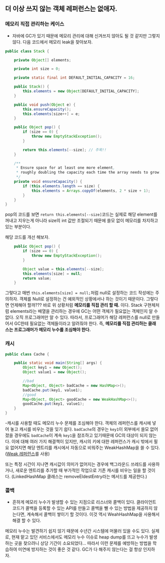 ## 더 이상 쓰지 않는 객체 레퍼런스는 없애자.

### 메모리 직접 관리하는 케이스 
 - 자바에 GC가 있기 때문에 메모리 관리에 대해 신겨쓰지 않아도 될 것 같지만 그렇지 않다. 다음 코드에서 메모리 leak을 찾아보자.
 ```java
 public class Stack {
 
     private Object[] elements;
 
     private int size = 0;
 
     private static final int DEFAULT_INITIAL_CAPACITY = 16;
 
     public Stack() {
         this.elements = new Object[DEFAULT_INITIAL_CAPACITY];
     }
 
     public void push(Object e) {
         this.ensureCapacity();
         this.elements[size++] = e;
     }
 
     public Object pop() {
         if (size == 0) {
             throw new EmptyStackException();
         }
 
         return this.elements[--size]; // 주목!!
     }
 
     /**
      * Ensure space for at least one more element,
      * roughly doubling the capacity each time the array needs to grow.
      */
     private void ensureCapacity() {
         if (this.elements.length == size) {
             this.elements = Arrays.copyOf(elements, 2 * size + 1);
         }
     }
 }
 ```
  pop의 코드를 보면 `return this.elements[--size]`코드는 실제로 해당 element를 꺼내고 지우는게 아니라 size의 int 값만 조절되기 때문에 쓸모 없이 메모리를 차지하고 있는 부분이다.
 
 해당 코드를 개선 해보자.
 ```java
     public Object pop() {
         if (size == 0) {
             throw new EmptyStackException();
         }
 
         Object value = this.elements[--size];
         this.elements[size] = null;
         return value;
     }
 ```
 그렇다고 매번 `this.elements[size] = null;`처럼 null로 설정하는 코드 작성에는 주의하자. 객체를 Null로 설정하는 건 예외적인 상황에서나 하는 것이기 때문이다. 그렇다면 언제해야 할까??? 바로 위 상황처럼  **메모리를 직접 관리 할 때.** 이다.
 Stack 구현체처럼 elements라는 배열을 관리하는 경우에 GC는 어떤 객체가 필요없는 객체인지 알 수 없다. 오직 프로그래머만 알 수 있다. 따라서, 프로그래머가 해당 레퍼런스를 null로 만들어서 GC한테 필요없는 객체들이라고 알려줘야 한다.
 즉, **메모리를 직접 관리하는 클래스는 프로그래머가 메모리 누수를 조심해야 한다.** 
 
 ### 캐시
 ```java
 public class Cache {
 
     public static void main(String[] args) {
         Object key1 = new Object();
         Object value1 = new Object();
 
         //bad
         Map<Object, Object> badCache = new HashMap<>();
         badCache.put(key1, value1);
         //good
         Map<Object, Object> goodCache = new WeakHashMap<>();
         goodCache.put(key1, value1);
     }
 }
 ```
 -캐시를 사용할 때도 메모리 누수 문제를 조심해야 한다. 객체의 레퍼런스를 캐시에 넣어 놓고 캐시를 비우는 것을 잊기 쉽다. `badCache`의 경우는 `key1`이 외부에서 쓸모 없어졌을 경우에도 `badCache`이 계속 `key1`을 참조하고 있기때문에 GC의 대상이 되지 않는다. 이에 대해 여러 가지 해결책이 있지만, 캐시의 키에 대한 레퍼런스가 캐시 밖에서 필요 없어지면 해당 엔트리를 캐시에서 자동으로 비워주는 WeakHashMap을 쓸 수 있다.([Weak 레퍼런스](https://web.archive.org/web/20061130103858/http://weblogs.java.net/blog/enicholas/archive/2006/05/understanding_w.html)를 사용)
  
  또는 특정 시간이 지나면 캐시값이 의미가 없어지는 경우에 백그라운드 쓰레드를 사용하거나, 새로운 엔트리를 추가할 때 부가적인 작업으로 기존 캐시를 비우는 일을 할 것이다. (LinkedHashMap 클래스는 removeEldestEntry라는 메서드를 제공한다.)
  
 ### 콜백
 - 흔하게 메모리 누수가 발생할 수 있는 지점으로 리스너와 콜백이 있다.
 클라이언트 코드가 콜백을 등록할 수 있는 API를 만들고 콜백을 뺄 수 있는 방법을 제공하지 않는다면, 계속해서 콜백이 쌓이기 할 것이다. 이것 역시 WeahHashMap을 사용해서 해결 할 수 있다.
 

메모리 누수는 발견하기 쉽지 않기 때문에 수년간 시스템에 머물러 있을 수도 있다. 실제로, 현재 맡고 있던 서비스에서도 메모리 누수 이슈로 heap dump를 뜨고 누수가 발생하는 곳을 찾으려니 상당 기간이 소요되었다... 따라서 이런 문제를 예방하는 방법을 학습하여 미연에 방지하는 것이 좋은 것 같다. GC가 다 해주지 않는다는 걸 항상 인지하자.